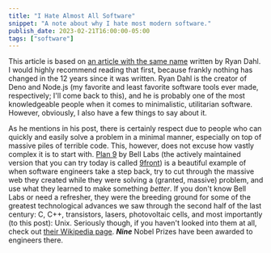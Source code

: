 ```yaml
---
title: "I Hate Almost All Software"
snippet: "A note about why I hate most modern software."
publish_date: 2023-02-21T16:00:00-05:00
tags: ["software"]
---
```


This article is based on [an article with the same name](https://tinyclouds.org/rant) written by Ryan Dahl. I would highly recommend reading that first, because frankly nothing has changed in the 12 years since it was written. Ryan Dahl is the creator of Deno and Node.js (my favorite and least favorite software tools ever made, respectively; I'll come back to this), and he is probably one of the most knowledgeable people when it comes to minimalistic, utilitarian software. However, obviously, I also have a few things to say about it.

As he mentions in his post, there is certainly respect due to people who can quickly and easily solve a problem in a minimal manner, especially on top of massive piles of terrible code. This, however, does not excuse how vastly complex it is to start with. [Plan 9](https://9p.io/plan9/) by Bell Labs (the actively maintained version that you can try today is called [9front](https://9front.org/)) is a beautiful example of when software engineers take a step back, try to cut through the massive web they created while they were solving a (granted, massive) problem, and use what they learned to make something *better*. If you don't know Bell Labs or need a refresher, they were the breeding ground for some of the greatest technological advances we saw through the second half of the last century: C, C++, transistors, lasers, photovoltaic cells, and most importantly (to this post): Unix. Seriously though, if you haven't looked into them at all, check out [their Wikipedia page](https://en.wikipedia.org/wiki/Bell_Labs). ***Nine*** Nobel Prizes have been awarded to engineers there.
